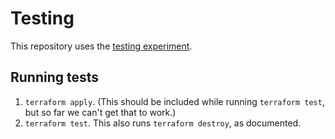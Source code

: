 # Testing

This repository uses the [testing experiment](https://www.terraform.io/language/modules/testing-experiment).

## Running tests

1. `terraform apply`. (This should be included while running `terraform test`, but so far we can't get that to work.)
2. `terraform test`. This also runs `terraform destroy`, as documented.
